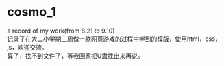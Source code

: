 # cosmo_1
a record of my work(from 8.21 to 9.10)<br>
记录了在大二小学期三周做一款网页游戏的过程中学到的模版，使用html，css，js，欢迎交流。<br>
算了，找不到文件了，等我回家把U盘找出来再说。<br>
